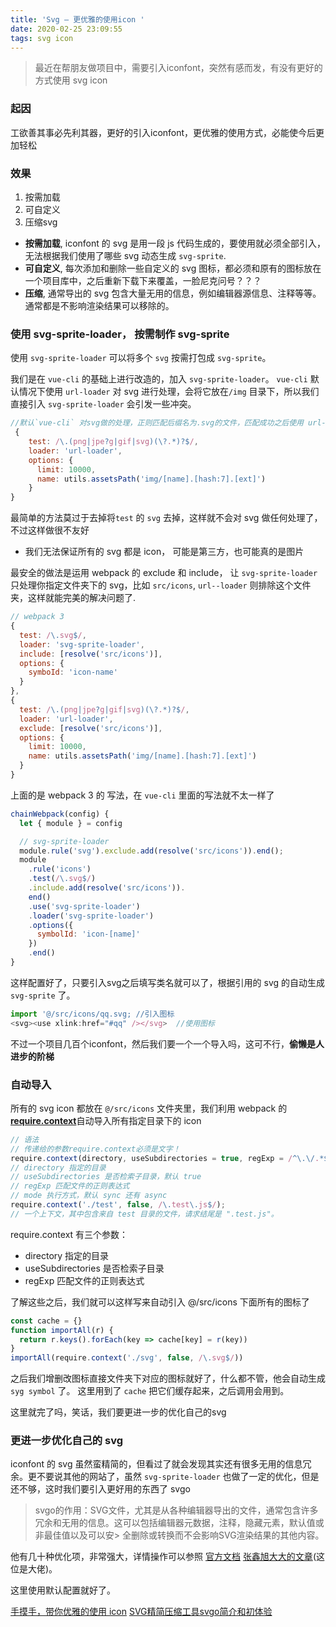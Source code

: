 ```yaml
---
title: 'Svg — 更优雅的使用icon '
date: 2020-02-25 23:09:55
tags: svg icon
---
```


> 最近在帮朋友做项目中，需要引入iconfont，突然有感而发，有没有更好的方式使用 svg icon

### 起因
工欲善其事必先利其器，更好的引入iconfont，更优雅的使用方式，必能使今后更加轻松

<!-- more -->

### 效果
1. 按需加载
3. 可自定义
4. 压缩svg

* **按需加载**, iconfont 的 svg 是用一段 js 代码生成的，要使用就必须全部引入，无法根据我们使用了哪些 svg 动态生成 `svg-sprite`.
* **可自定义**, 每次添加和删除一些自定义的 svg 图标，都必须和原有的图标放在一个项目库中，之后重新下载下来覆盖，一脸尼克问号？？？
* **压缩**, 通常导出的 svg 包含大量无用的信息，例如编辑器源信息、注释等等。通常都是不影响渲染结果可以移除的。

### 使用 svg-sprite-loader， 按需制作 svg-sprite
使用 `svg-sprite-loader` 可以将多个 `svg` 按需打包成 `svg-sprite`。

我们是在 `vue-cli` 的基础上进行改造的，加入 `svg-sprite-loader`。
`vue-cli` 默认情况下使用 `url-loader` 对 svg 进行处理，会将它放在`/img` 目录下，所以我们直接引入 `svg-sprite-loader` 会引发一些冲突。

```js
//默认`vue-cli` 对svg做的处理，正则匹配后缀名为.svg的文件，匹配成功之后使用 url-loader 进行处理。
 {
    test: /\.(png|jpe?g|gif|svg)(\?.*)?$/,
    loader: 'url-loader',
    options: {
      limit: 10000,
      name: utils.assetsPath('img/[name].[hash:7].[ext]')
    }
}
```
最简单的方法莫过于去掉将`test` 的 `svg` 去掉，这样就不会对 svg 做任何处理了，不过这样做很不友好
* 我们无法保证所有的 svg 都是 icon， 可能是第三方，也可能真的是图片

最安全的做法是运用 webpack 的 exclude 和 include， 让 `svg-sprite-loader` 只处理你指定文件夹下的 svg，比如 `src/icons`, `url--loader` 则排除这个文件夹，这样就能完美的解决问题了.
```js
// webpack 3
{
  test: /\.svg$/,
  loader: 'svg-sprite-loader',
  include: [resolve('src/icons')],
  options: {
    symboId: 'icon-name'
  }
},
{
  test: /\.(png|jpe?g|gif|svg)(\?.*)?$/,
  loader: 'url-loader',
  exclude: [resolve('src/icons')],
  options: {
    limit: 10000,
    name: utils.assetsPath('img/[name].[hash:7].[ext]')
  }
}
```
上面的是 webpack 3 的 写法，在 `vue-cli` 里面的写法就不太一样了
```js
chainWebpack(config) {
  let { module } = config

  // svg-sprite-loader
  module.rule('svg').exclude.add(resolve('src/icons')).end();
  module
    .rule('icons')
    .test(/\.svg$/)
    .include.add(resolve('src/icons')).
    end()
    .use('svg-sprite-loader')
    .loader('svg-sprite-loader')
    .options({
      symbolId: 'icon-[name]'
    })
    .end()
}
```

这样配置好了，只要引入svg之后填写类名就可以了，根据引用的 svg 的自动生成 `svg-sprite` 了。
```js
import '@/src/icons/qq.svg; //引入图标
<svg><use xlink:href="#qq" /></svg>  //使用图标
```
不过一个项目几百个iconfont，然后我们要一个一个导入吗，这可不行，**偷懒是人进步的阶梯**

### 自动导入
所有的 svg icon 都放在 `@/src/icons` 文件夹里，我们利用 webpack 的 [**require.context**](https://webpack.js.org/guides/dependency-management/#require-context)自动导入所有指定目录下的 icon
```js
// 语法
// 传递给的参数require.context必须是文字！
require.context(directory, useSubdirectories = true, regExp = /^\.\/.*$/, mode = 'sync');
// directory 指定的目录
// useSubdirectories 是否检索子目录，默认 true
// regExp 匹配文件的正则表达式
// mode 执行方式，默认 sync 还有 async
require.context('./test', false, /\.test\.js$/);
// 一个上下文，其中包含来自 test 目录的文件，请求结尾是 ".test.js"。
```
require.context 有三个参数：
* directory 指定的目录
* useSubdirectories 是否检索子目录
* regExp 匹配文件的正则表达式

了解这些之后，我们就可以这样写来自动引入 @/src/icons 下面所有的图标了

```js
const cache = {}
function importAll(r) {
  return r.keys().forEach(key => cache[key] = r(key))
}
importAll(require.context('./svg', false, /\.svg$/))
```
之后我们增删改图标直接文件夹下对应的图标就好了，什么都不管，他会自动生成 `syg symbol` 了。
这里用到了 `cache` 把它们缓存起来，之后调用会用到。

这里就完了吗，笑话，我们要更进一步的优化自己的svg

### 更进一步优化自己的 svg
iconfont 的 svg 虽然蛮精简的，但看过了就会发现其实还有很多无用的信息冗余。更不要说其他的网站了，虽然 `svg-sprite-loader` 也做了一定的优化，但是还不够，这时我们要引入更好用的东西了 svgo

> svgo的作用：SVG文件，尤其是从各种编辑器导出的文件，通常包含许多冗余和无用的信息。这可以包括编辑器元数据，注释，隐藏元素，默认值或非最佳值以及可以安> 全删除或转换而不会影响SVG渲染结果的其他内容。

他有几十种优化项，非常强大，详情操作可以参照 [官方文档](https://github.com/svg/svgo) [张鑫旭大大的文章](https://www.zhangxinxu.com/wordpress/2016/02/svg-compress-tool-svgo-experience/)(这位是大佬)。

这里使用默认配置就好了。

[手摸手，带你优雅的使用 icon](https://juejin.im/post/59bb864b5188257e7a427c09)
[SVG精简压缩工具svgo简介和初体验](https://www.zhangxinxu.com/wordpress/2016/02/svg-compress-tool-svgo-experience/)